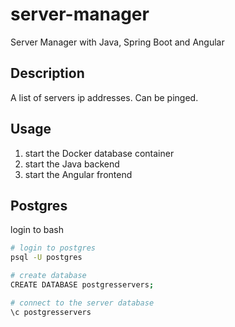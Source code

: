 # server-manager
Server Manager with Java, Spring Boot and Angular

## Description
A list of servers ip addresses. Can be pinged.

## Usage
1. start the Docker database container
2. start the Java backend
3. start the Angular frontend

## Postgres
login to bash
```bash
# login to postgres
psql -U postgres

# create database
CREATE DATABASE postgresservers;

# connect to the server database
\c postgresservers
```
